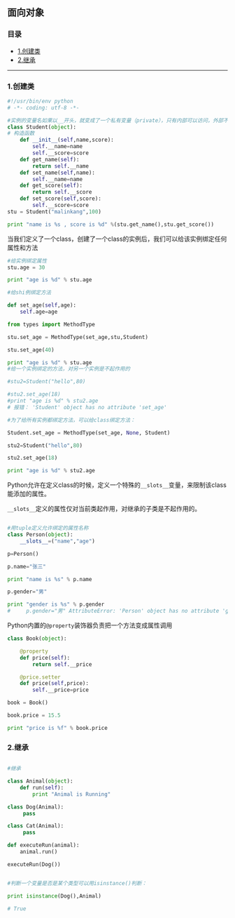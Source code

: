 ## 面向对象


### 目录

* [1.创建类](#1.创建类)
* [2.继承](#2.继承)


------------------------------------------

<h3 id="1.创建类">1.创建类</h3>

```Python
#!/usr/bin/env python
# -*- coding: utf-8 -*-

#实例的变量名如果以__开头，就变成了一个私有变量（private），只有内部可以访问，外部不能访问
class Student(object):
# 构造函数
    def __init__(self,name,score):
        self.__name=name
        self.__score=score
    def get_name(self):
        return self.__name
    def set_name(self,name):
        self.__name=name
    def get_score(self):
        return self.__score
    def set_score(self,score):
        self.__score=score
stu = Student("malinkang",100)

print "name is %s , score is %d" %(stu.get_name(),stu.get_score())

```

当我们定义了一个class，创建了一个class的实例后，我们可以给该实例绑定任何属性和方法

```Python
#给实例绑定属性
stu.age = 30

print "age is %d" % stu.age

#给shi例绑定方法

def set_age(self,age):
    self.age=age

from types import MethodType

stu.set_age = MethodType(set_age,stu,Student)

stu.set_age(40)

print "age is %d" % stu.age
#给一个实例绑定的方法，对另一个实例是不起作用的

#stu2=Student("hello",80)

#stu2.set_age(18)
#print "age is %d" % stu2.age
# 报错： 'Student' object has no attribute 'set_age'

#为了给所有实例都绑定方法，可以给class绑定方法：

Student.set_age = MethodType(set_age, None, Student)

stu2=Student("hello",80)

stu2.set_age(18)

print "age is %d" % stu2.age

```

Python允许在定义class的时候，定义一个特殊的`__slots__`变量，来限制该class能添加的属性。

`__slots__`定义的属性仅对当前类起作用，对继承的子类是不起作用的。

```Python

#用tuple定义允许绑定的属性名称
class Person(object):
    __slots__=("name","age")

p=Person()

p.name="张三"

print "name is %s" % p.name

p.gender="男"

print "gender is %s" % p.gender
#     p.gender="男" AttributeError: 'Person' object has no attribute 'gender'

```
Python内置的`@property`装饰器负责把一个方法变成属性调用


```Python
class Book(object):

    @property
    def price(self):
        return self.__price

    @price.setter
    def price(self,price):
        self.__price=price

book = Book()

book.price = 15.5

print "price is %f" % book.price

```

<h3 id="2.继承">2.继承</h3>

```Python

#继承

class Animal(object):
    def run(self):
        print "Animal is Running"

class Dog(Animal):
     pass

class Cat(Animal):
     pass

def executeRun(animal):
    animal.run()

executeRun(Dog())


#判断一个变量是否是某个类型可以用isinstance()判断：

print isinstance(Dog(),Animal)

# True
```

